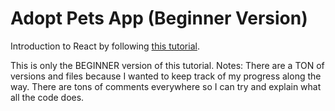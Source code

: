 # Adopt Pets App (Beginner Version)

Introduction to React by following [this tutorial](https://react-v8.holt.courses/).

This is only the BEGINNER version of this tutorial. Notes: There are a TON of versions and files because I wanted to keep track of my progress along the way.
There are tons of comments everywhere so I can try and explain what all the code does. 
